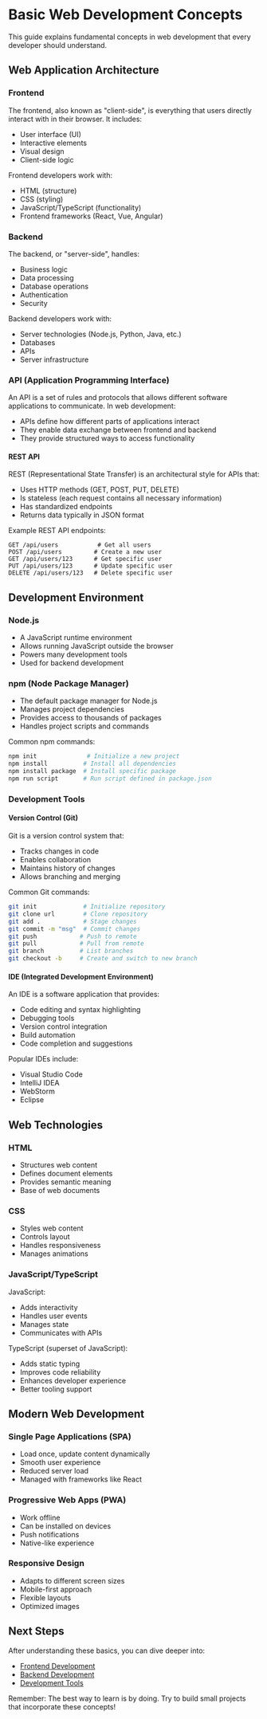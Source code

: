 # Basic Web Development Concepts

This guide explains fundamental concepts in web development that every developer should understand.

## Web Application Architecture

### Frontend
The frontend, also known as "client-side", is everything that users directly interact with in their browser. It includes:
- User interface (UI)
- Interactive elements
- Visual design
- Client-side logic

Frontend developers work with:
- HTML (structure)
- CSS (styling)
- JavaScript/TypeScript (functionality)
- Frontend frameworks (React, Vue, Angular)

### Backend
The backend, or "server-side", handles:
- Business logic
- Data processing
- Database operations
- Authentication
- Security

Backend developers work with:
- Server technologies (Node.js, Python, Java, etc.)
- Databases
- APIs
- Server infrastructure

### API (Application Programming Interface)
An API is a set of rules and protocols that allows different software applications to communicate. In web development:
- APIs define how different parts of applications interact
- They enable data exchange between frontend and backend
- They provide structured ways to access functionality

#### REST API
REST (Representational State Transfer) is an architectural style for APIs that:
- Uses HTTP methods (GET, POST, PUT, DELETE)
- Is stateless (each request contains all necessary information)
- Has standardized endpoints
- Returns data typically in JSON format

Example REST API endpoints:
```
GET /api/users           # Get all users
POST /api/users         # Create a new user
GET /api/users/123      # Get specific user
PUT /api/users/123      # Update specific user
DELETE /api/users/123   # Delete specific user
```

## Development Environment

### Node.js
- A JavaScript runtime environment
- Allows running JavaScript outside the browser
- Powers many development tools
- Used for backend development

### npm (Node Package Manager)
- The default package manager for Node.js
- Manages project dependencies
- Provides access to thousands of packages
- Handles project scripts and commands

Common npm commands:
```bash
npm init              # Initialize a new project
npm install          # Install all dependencies
npm install package  # Install specific package
npm run script       # Run script defined in package.json
```

### Development Tools

#### Version Control (Git)
Git is a version control system that:
- Tracks changes in code
- Enables collaboration
- Maintains history of changes
- Allows branching and merging

Common Git commands:
```bash
git init             # Initialize repository
git clone url        # Clone repository
git add .            # Stage changes
git commit -m "msg"  # Commit changes
git push            # Push to remote
git pull            # Pull from remote
git branch          # List branches
git checkout -b     # Create and switch to new branch
```

#### IDE (Integrated Development Environment)
An IDE is a software application that provides:
- Code editing and syntax highlighting
- Debugging tools
- Version control integration
- Build automation
- Code completion and suggestions

Popular IDEs include:
- Visual Studio Code
- IntelliJ IDEA
- WebStorm
- Eclipse

## Web Technologies

### HTML
- Structures web content
- Defines document elements
- Provides semantic meaning
- Base of web documents

### CSS
- Styles web content
- Controls layout
- Handles responsiveness
- Manages animations

### JavaScript/TypeScript
JavaScript:
- Adds interactivity
- Handles user events
- Manages state
- Communicates with APIs

TypeScript (superset of JavaScript):
- Adds static typing
- Improves code reliability
- Enhances developer experience
- Better tooling support

## Modern Web Development

### Single Page Applications (SPA)
- Load once, update content dynamically
- Smooth user experience
- Reduced server load
- Managed with frameworks like React

### Progressive Web Apps (PWA)
- Work offline
- Can be installed on devices
- Push notifications
- Native-like experience

### Responsive Design
- Adapts to different screen sizes
- Mobile-first approach
- Flexible layouts
- Optimized images

## Next Steps

After understanding these basics, you can dive deeper into:
- [Frontend Development](../frontend/overview.md)
- [Backend Development](../backend/overview.md)
- [Development Tools](../tools/overview.md)

Remember: The best way to learn is by doing. Try to build small projects that incorporate these concepts! 
